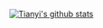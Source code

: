 
[![Tianyi's github stats](https://github-readme-stats.vercel.app/api?username=tywin1104&count_private=true&show_icons=true&include_all_commits=true&hide=contribs,prs)](https://github.com/anuraghazra/github-readme-stats)



